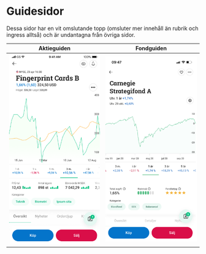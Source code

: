 # Guidesidor
Dessa sidor har en vit omslutande topp (omsluter mer innehåll än rubrik och ingress alltså) och är undantagna från övriga sidor. 

| Aktieguiden | Fondguiden   | 
| ------------- | ------------- |
| ![Bildens alt-text](/docs/_media/layout/guidesida/guidesida_aktie.png) | ![Bildens alt-text](/docs/_media/layout/guidesida/guidesida_fond.png)| 
 